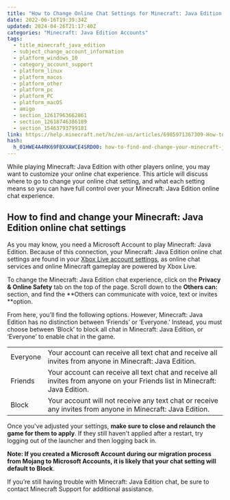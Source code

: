 ```yaml
---
title: "How to Change Online Chat Settings for Minecraft: Java Edition "
date: 2022-06-16T19:39:34Z
updated: 2024-04-26T21:17:40Z
categories: "Minecraft: Java Edition Accounts"
tags:
  - title_minecraft_java_edition
  - subject_change_account_information
  - platform_windows_10
  - category_account_support
  - platform_linux
  - platform_macos
  - platform_other
  - platform_pc
  - platform_PC
  - platform_macOS
  - amigo
  - section_12617963662861
  - section_12618746386189
  - section_15463793799181
link: https://help.minecraft.net/hc/en-us/articles/6985971367309-How-to-Change-Online-Chat-Settings-for-Minecraft-Java-Edition
hash:
  h_01HWE4A4RK69FBXXAWCE4SRD00: how-to-find-and-change-your-minecraft-java-edition-online-chat-settings
---
```


While playing Minecraft: Java Edition with other players online, you may want to customize your online chat experience. This article will discuss where to go to change your online chat setting, and what each setting means so you can have full control over your Minecraft: Java Edition online chat experience. 

## How to find and change your Minecraft: Java Edition online chat settings 

As you may know, you need a Microsoft Account to play Minecraft: Java Edition. Because of this connection, your Minecraft: Java Edition online chat settings are found in your [Xbox Live account settings,](https://account.xbox.com/en-gb/settings) as online chat services and online Minecraft gameplay are powered by Xbox Live. 

To change the Minecraft: Java Edition chat experience, click on the **Privacy & Online Safety** tab on the top of the page. Scroll down to the **Others can:** section, and find the **Others can communicate with voice, text or invites **option.  

From here, you’ll find the following options. However, Minecraft: Java Edition has no distinction between ‘Friends’ or ‘Everyone.’ Instead, you must choose between ‘Block’ to block all chat in Minecraft: Java Edition, or ‘Everyone’ to enable chat in the game. 

|          |                                                                                                                              |
|----------|------------------------------------------------------------------------------------------------------------------------------|
| Everyone | Your account can receive all text chat and receive all invites from anyone in Minecraft: Java Edition.                       |
| Friends  | Your account can receive all text chat and receive all invites from anyone on your Friends list in Minecraft: Java Edition.  |
| Block    | Your account will not receive any text chat or receive any invites from anyone in Minecraft: Java Edition.                   |

Once you've adjusted your settings, **make sure to close and relaunch the game for them to apply**. If they still haven't applied after a restart, try logging out of the launcher and then logging back in. 

**Note: If you created a Microsoft Account during our migration process from Mojang to Microsoft Accounts, it is likely that your chat setting will default to Block**.  

If you’re still having trouble with Minecraft: Java Edition chat, be sure to contact Minecraft Support for additional assistance.
